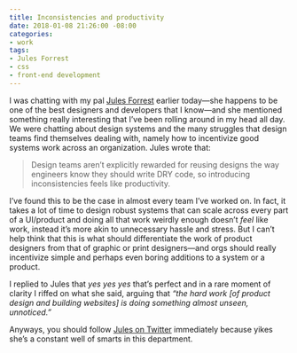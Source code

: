 ```yaml
---
title: Inconsistencies and productivity
date: 2018-01-08 21:26:00 -08:00
categories:
- work
tags:
- Jules Forrest
- css
- front-end development
---
```


I was chatting with my pal [Jules Forrest](https://julesforrest.com/) earlier today—she happens to be one of the best designers and developers that I know—and she mentioned something really interesting that I’ve been rolling around in my head all day. We were chatting about design systems and the many struggles that design teams find themselves dealing with, namely how to incentivize good systems work across an organization. Jules wrote that:

> Design teams aren’t explicitly rewarded for reusing designs the way engineers know they should write DRY code, so introducing inconsistencies feels like productivity.

I’ve found this to be the case in almost every team I’ve worked on. In fact, it takes a lot of time to design robust systems that can scale across every part of a UI/product and doing all that work weirdly enough doesn’t *feel* like work, instead it’s more akin to unnecessary hassle and stress. But I can’t help think that this is what should differentiate the work of product designers from that of graphic or print designers—and orgs should really incentivize simple and perhaps even boring additions to a system or a product.

I replied to Jules that *yes yes yes* that’s perfect and in a rare moment of clarity I riffed on what she said, arguing that *“the hard work [of product design and building websites] is doing something almost unseen, unnoticed.”* 

Anyways, you should follow [Jules on Twitter](https://twitter.com/julesforrest) immediately because yikes she’s a constant well of smarts in this department.
